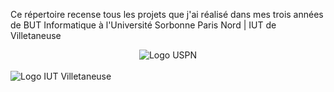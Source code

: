 Ce répertoire recense tous les projets que j'ai réalisé dans mes trois années de BUT Informatique
à l'Université Sorbonne Paris Nord | IUT de Villetaneuse
<br>
<div style="text-align: center;">
<img  src="https://www.univ-paris13.fr/wp-content/uploads/LOGOTYPE-Officiel-Universite-Sorbonne-Paris-Nord.png" alt="Logo USPN">
</div>
<br>
<img src="https://iutv.univ-paris13.fr/wp-content/uploads/logotype-iutv-2023.png" alt="Logo IUT Villetaneuse">

